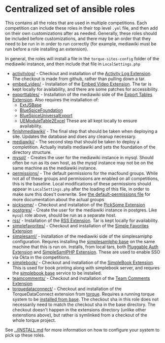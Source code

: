 # Centralized set of ansible roles

This contains all the roles that are used in multiple competitions.  Each
competition can include these roles in their top level `.yml` file, and then
add on their own customizations after as needed.  Generally, these roles
should be included before customizations, and there may be an order that
they need to be run in in order to run correctly (for example, mediawiki
must be run before a role installing an extension).

In general, the roles will install a file in the `torque-sites-config` folder
of the mediawiki instance, and then include that file in `LocalSettings.php`

* [activitylog/](activitylog/) - Checkout and installation of the 
  [Activity Log Extension](https://github.com/OpenTechStrategies/ActivityLog/).
  The checkout is made from github, rather than pulling down a tar.
* [embed\_video/](embed_video/) - Installation of the
  [Embed Video Extension](https://www.mediawiki.org/wiki/Extension:EmbedVideo).
  The tar is kept locally for availability, and there are some patches for
  accessibility.
* [exporttables/](exporttables/) - Installation of the mediawiki side of the
  [Export Tables Extension](https://www.mediawiki.org/wiki/Extension:ExportTables).
  Also requires the installation of:
  * [ExtJSBase](https://www.mediawiki.org/wiki/Extension:ExtJSBase)
  * [BlueSpiceFoundation](https://www.mediawiki.org/wiki/Extension:BlueSpiceFoundation)
  * [BlueSpiceUniversalExport](https://www.mediawiki.org/wiki/Extension:UniversalExport)
  * [UEModuleTable2Excel](https://www.mediawiki.org/wiki/Extension:UEModuleTable2Excel)
  These are all kept locally to ensure availability.
* [finishmediawiki/](finishmediawiki/) - The final step that should be taken
  when deploying a site.  Updates the database and does any cleanup necessary.
* [mediawiki/](mediawiki/) - The second step that should be taken to deploy
  a completition.  Actually installs mediawiki and sets the foundation of the
  directory structure.
* [mysql/](mysql/) - Creates the user for the mediawiki instance in mysql.  Should
  often be run as its own host, as the mysql instance may not be on the same machine
  as the mediawiki instance.
* [permissions/](permissions/) - The default permissions for the macfound groups.
  While not all of these groups and permissions are enabled on all competitions,
  this is the baseline.  Local modifications of these permissions should appear
  in `LocalSettings.php` after the loading of this file, in order to make sure
  this does't overwrite.  See
  [the default-permissions file](permissions/files/default-permissions.php)
  for more documentation about the actual groups
* [picksome/](picksome/) - Checkout and installation of the
  [PickSome Extension](https://github.com/OpenTechStrategies/PickSome/)
* [postgres/](postgres/) - Create the user for the mediawiki instance in postgres.
  Like `mysql` role above, should be run as a separate host.
* [rss/](rss/) - Installation of the
  [RSS Extension](https://www.mediawiki.org/wiki/Extension:RSS).  Tar is kept locally
  for availability.
* [simplefavorites/](simplefavorites/) - Checkout and installation of the
  [Simple Favorites Extension](https://github.com/OpenTechStrategies/SimpleFavorites/)
* [simplesaml/](simplesaml/) - Installation of the mediawiki side of the simplesamlphp
  configuration.  Requres installing the [simplesamlphp base](../base/simplesaml) on
  the same machine that this is run on.  Installs, from local tars, both
  [Pluggable Auth Extension](https://www.mediawiki.org/wiki/Extension:PluggableAuth)
  and [SimpleSamlPHP Extension](https://www.mediawiki.org/wiki/Extension:SimpleSAMLphp).
  These are used to enable SSO via Okta in the competitions.
* [simplebook/](simplebook/) - Checkout and installation of the
  [SimpleBook Extension](https://github.com/OpenTechStrategies/SimpleBook/).
  This is used for book printing along with simplebook server, and requres the
  [simplebook base](../base/simplebook) service to be installed.
* [teamcomments/](teamcomments/) - Checkout and installation of the
  [Team Comments Extension](https://github.com/OpenTechStrategies/TeamComments/)
* [torquedataconnect/](torquedataconnect/) - Checkout and installation of
  the TorqueDataConnect extension from [torque](https://github.com/OpenTechStrategies/torque).
  Requires a running torque system to be [installed from base](../base/torque).  The
  checkout sha in this role does not necessarily need to match the checkout sha in the
  base directory.  The checkout doesn't happen in the extensions directory (unlike other
  extenstions above), but rather is symlinked from a checkout of the whole torque project.

See [../INSTALL.md](../INSTALL.md) for more information on how to configure your
system to pick up these roles.

